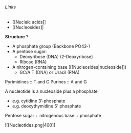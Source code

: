 ###### Links
- [[Nucleic acids]]
- [[Nucleosides]]

**Structure**
?
- A phosphate group (Backbone PO43-) 
- A pentose sugar:
	- Deoxyribose (DNA) (2-Deoxyribose)
	- Ribose (RNA) 
- A nitrogen-containing base ([[Nucleosides|nucleoside]])
	- GC/A  T (DNA) or Uracil (RNA)

Pyrimidines :: T and C
Purines :: A and G

A nucleotide is a nucleoside plus a phosphate
- e.g. cytidine 3’-phosphate
- e.g. deoxythymidine 5' phosphate

Pentose sugar + nitrogenous base + phosphate

![[Nucleotides.png|400]]

